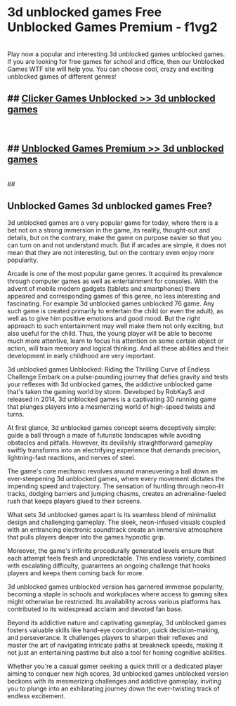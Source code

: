 # 3d unblocked games  Free Unblocked Games Premium - f1vg2 <br>
<br>
Play now a popular and interesting 3d unblocked games unblocked games. If you are looking for free games for school and office, then our Unblocked Games WTF site will help you. You can choose cool, crazy and exciting unblocked games of different genres!


## ##  [Clicker Games Unblocked >> 3d unblocked games](https://lesson1.guru?title=3d_unblocked_games)
  <br>

##  ## [Unblocked Games Premium >> 3d unblocked games](https://lesson1.guru?title=3d_unblocked_games)
  <br>
  ##



## Unblocked Games 3d unblocked games Free?

3d unblocked games are a very popular game for today, where there is a bet not on a strong immersion in the game, its reality, thought-out and details, but on the contrary, make the game on purpose easier so that you can turn on and not understand much. But if arcades are simple, it does not mean that they are not interesting, but on the contrary even enjoy more popularity.

Arcade is one of the most popular game genres. It acquired its prevalence through computer games as well as entertainment for consoles. With the advent of mobile modern gadgets (tablets and smartphones) there appeared and corresponding games of this genre, no less interesting and fascinating. For example 3d unblocked games unblocked 76 game. Any such game is created primarily to entertain the child (or even the adult), as well as to give him positive emotions and good mood. But the right approach to such entertainment may well make them not only exciting, but also useful for the child. Thus, the young player will be able to become much more attentive, learn to focus his attention on some certain object or action, will train memory and logical thinking. And all these abilities and their development in early childhood are very important.

3d unblocked games Unblocked: Riding the Thrilling Curve of Endless Challenge
Embark on a pulse-pounding journey that defies gravity and tests your reflexes with 3d unblocked games, the addictive unblocked game that's taken the gaming world by storm. Developed by RobKayS and released in 2014, 3d unblocked games is a captivating 3D running game that plunges players into a mesmerizing world of high-speed twists and turns.

At first glance, 3d unblocked games concept seems deceptively simple: guide a ball through a maze of futuristic landscapes while avoiding obstacles and pitfalls. However, its devilishly straightforward gameplay swiftly transforms into an electrifying experience that demands precision, lightning-fast reactions, and nerves of steel.

The game's core mechanic revolves around maneuvering a ball down an ever-steepening 3d unblocked games, where every movement dictates the impending speed and trajectory. The sensation of hurtling through neon-lit tracks, dodging barriers and jumping chasms, creates an adrenaline-fueled rush that keeps players glued to their screens.

What sets 3d unblocked games apart is its seamless blend of minimalist design and challenging gameplay. The sleek, neon-infused visuals coupled with an entrancing electronic soundtrack create an immersive atmosphere that pulls players deeper into the games hypnotic grip.

Moreover, the game's infinite procedurally generated levels ensure that each attempt feels fresh and unpredictable. This endless variety, combined with escalating difficulty, guarantees an ongoing challenge that hooks players and keeps them coming back for more.

3d unblocked games unblocked version has garnered immense popularity, becoming a staple in schools and workplaces where access to gaming sites might otherwise be restricted. Its availability across various platforms has contributed to its widespread acclaim and devoted fan base.

Beyond its addictive nature and captivating gameplay, 3d unblocked games fosters valuable skills like hand-eye coordination, quick decision-making, and perseverance. It challenges players to sharpen their reflexes and master the art of navigating intricate paths at breakneck speeds, making it not just an entertaining pastime but also a tool for honing cognitive abilities.

Whether you're a casual gamer seeking a quick thrill or a dedicated player aiming to conquer new high scores, 3d unblocked games unblocked version beckons with its mesmerizing challenges and addictive gameplay, inviting you to plunge into an exhilarating journey down the ever-twisting track of endless excitement.